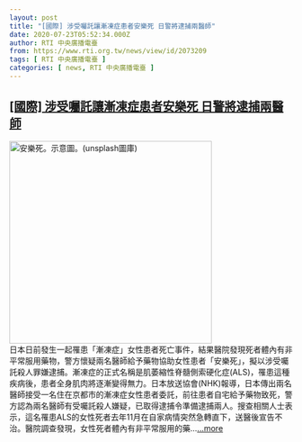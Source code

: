 ```yaml
---
layout: post
title: "[國際] 涉受囑託讓漸凍症患者安樂死 日警將逮捕兩醫師"
date: 2020-07-23T05:52:34.000Z
author: RTI 中央廣播電臺
from: https://www.rti.org.tw/news/view/id/2073209
tags: [ RTI 中央廣播電臺 ]
categories: [ news, RTI 中央廣播電臺 ]
---
```

<!--1595483554000-->
[[國際] 涉受囑託讓漸凍症患者安樂死 日警將逮捕兩醫師](https://www.rti.org.tw/news/view/id/2073209)
------

<div>
<img src="https://static.rti.org.tw/assets/thumbnails/2020/07/23/7861d3f37289750bb07d83effef589cb.jpg" width="360" alt="安樂死。示意圖。(unsplash圖庫)" title="安樂死。示意圖。(unsplash圖庫)"><br>日本日前發生一起罹患「漸凍症」女性患者死亡事件，結果醫院發現死者體內有非平常服用藥物，警方懷疑兩名醫師給予藥物協助女性患者「安樂死」，擬以涉受囑託殺人罪嫌逮捕。漸凍症的正式名稱是肌萎縮性脊髓側索硬化症(ALS)，罹患這種疾病後，患者全身肌肉將逐漸變得無力。日本放送協會(NHK)報導，日本傳出兩名醫師接受一名住在京都市的漸凍症女性患者委託，前往患者自宅給予藥物致死，警方認為兩名醫師有受囑託殺人嫌疑，已取得逮捕令準備逮捕兩人。搜查相關人士表示，這名罹患ALS的女性死者去年11月在自家病情突然急轉直下，送醫後宣告不治。醫院調查發現，女性死者體內有非平常服用的藥...<a target="_blank" href="https://www.rti.org.tw/news/view/id/2073209">...more</a>
</div>
